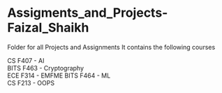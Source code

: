 # Assigments_and_Projects-Faizal_Shaikh
Folder for all Projects and Assignments
It contains the following courses

CS F407 - AI  
BITS F463 - Cryptography  
ECE F314 - EMFME
BITS F464 - ML  
CS F213 - OOPS  
